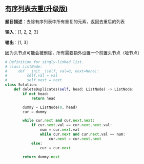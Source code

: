 ## [有序列表去重(升级版)](https://leetcode-cn.com/problems/remove-duplicates-from-sorted-list-ii/)

**题目描述**：去除有序列表中所有重复的元素，返回去重后的列表

**输入**：[1, 2, 2, 3]

**输出**：[1, 3]

因为头节点可能会被删除，所有需要额外设置一个前置头节点（哑节点）

```python
# Definition for singly-linked list.
# class ListNode:
#     def __init__(self, val=0, next=None):
#         self.val = val
#         self.next = next
class Solution:
    def deleteDuplicates(self, head: ListNode) -> ListNode:
        if not head:
            return head

        dummy = ListNode(0, head)
        cur = dummy

        while cur.next and cur.next.next:
            if cur.next.val == cur.next.next.val:
                num = cur.next.val
                while cur.next and cur.next.val == num:
                    cur.next = cur.next.next
            else:
                cur = cur.next
        
        return dummy.next
```


